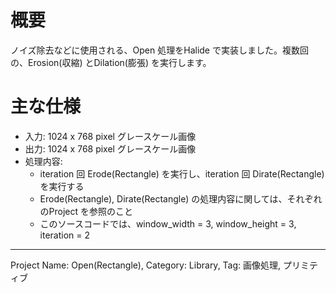 # 概要

ノイズ除去などに使用される、Open 処理をHalide で実装しました。複数回の、Erosion(収縮) とDilation(膨張) を実行します。

# 主な仕様

- 入力: 1024 x 768 pixel グレースケール画像
- 出力: 1024 x 768 pixel グレースケール画像
- 処理内容:
  - iteration 回 Erode(Rectangle) を実行し、iteration 回 Dirate(Rectangle) を実行する
  - Erode(Rectangle), Dirate(Rectangle) の処理内容に関しては、それぞれのProject を参照のこと
  - このソースコードでは、window_width = 3, window_height = 3, iteration = 2
---
Project Name: Open(Rectangle), Category: Library, Tag: 画像処理, プリミティブ
